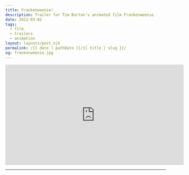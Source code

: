 ```yaml
---
title: Frankenweenie!
description: Trailer for Tim Burton’s animated film Frankenweenie.
date: 2012-03-02
tags: 
  - film
  - trailers
  - animation
layout: layouts/post.njk
permalink: /{{ date | pathDate }}/{{ title | slug }}/
og: frankenweenie.jpg
---
```


<iframe class="youtube-video" width="560" height="315" src="https://www.youtube.com/embed/XBfcGLBJ2Uc" title="YouTube video player" frameborder="0" allow="accelerometer; autoplay; clipboard-write; encrypted-media; gyroscope; picture-in-picture; web-share" allowfullscreen></iframe>

---
